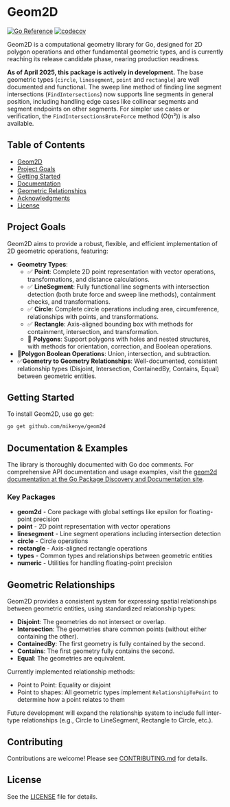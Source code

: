 # Geom2D

[![Go Reference](https://pkg.go.dev/badge/github.com/mikenye/geom2d.svg)](https://pkg.go.dev/github.com/mikenye/geom2d)
[![codecov](https://codecov.io/gh/mikenye/geom2d/graph/badge.svg?token=Z73XKN7N8D)](https://codecov.io/gh/mikenye/geom2d)

Geom2D is a computational geometry library for Go, designed for 2D polygon operations and other fundamental geometric types, and is currently reaching its release candidate phase, nearing production readiness.

**As of April 2025, this package is actively in development.** The base geometric types (`circle`, `linesegment`, `point` and `rectangle`) are well documented and functional. The sweep line method of finding line segment intersections (`FindIntersections`) now supports line segments in general position, including handling edge cases like collinear segments and segment endpoints on other segments. For simpler use cases or verification, the `FindIntersectionsBruteForce` method (O(n²)) is also available.

## Table of Contents
- [Geom2D](#geom2d)
- [Project Goals](#project-goals)
- [Getting Started](#getting-started)
- [Documentation](#documentation)
- [Geometric Relationships](#geometric-relationships)
- [Acknowledgments](#acknowledgments)
- [License](#license)

## Project Goals

Geom2D aims to provide a robust, flexible, and efficient implementation of 2D geometric operations, featuring:

- **Geometry Types**:
  - ✅ **Point**: Complete 2D point representation with vector operations, transformations, and distance calculations.
  - ✅ **LineSegment**: Fully functional line segments with intersection detection (both brute force and sweep line methods), containment checks, and transformations.
  - ✅ **Circle**: Complete circle operations including area, circumference, relationships with points, and transformations.
  - ✅ **Rectangle**: Axis-aligned bounding box with methods for containment, intersection, and transformation.
  - 🚧 **Polygons**: Support polygons with holes and nested structures, with methods for orientation, correction, and Boolean operations.
- 🚧**Polygon Boolean Operations**: Union, intersection, and subtraction.
- ✅**Geometry to Geometry Relationships**: Well-documented, consistent relationship types (Disjoint, Intersection, ContainedBy, Contains, Equal) between geometric entities.

## Getting Started

To install Geom2D, use go get:

```bash
go get github.com/mikenye/geom2d
```

## Documentation & Examples

The library is thoroughly documented with Go doc comments. For comprehensive API documentation and usage examples, visit the [geom2d documentation at the Go Package Discovery and Documentation site](https://pkg.go.dev/github.com/mikenye/geom2d).

### Key Packages

- **geom2d** - Core package with global settings like epsilon for floating-point precision
- **point** - 2D point representation with vector operations
- **linesegment** - Line segment operations including intersection detection
- **circle** - Circle operations
- **rectangle** - Axis-aligned rectangle operations
- **types** - Common types and relationships between geometric entities
- **numeric** - Utilities for handling floating-point precision

## Geometric Relationships

Geom2D provides a consistent system for expressing spatial relationships between geometric entities, using standardized relationship types:

- **Disjoint**: The geometries do not intersect or overlap.
- **Intersection**: The geometries share common points (without either containing the other).
- **ContainedBy**: The first geometry is fully contained by the second.
- **Contains**: The first geometry fully contains the second.
- **Equal**: The geometries are equivalent.

Currently implemented relationship methods:
- Point to Point: Equality or disjoint
- Point to shapes: All geometric types implement `RelationshipToPoint` to determine how a point relates to them

Future development will expand the relationship system to include full inter-type relationships (e.g., Circle to LineSegment, Rectangle to Circle, etc.).

## Contributing

Contributions are welcome! Please see [CONTRIBUTING.md](https://github.com/mikenye/geom2d/blob/main/CONTRIBUTING.md) for details.

## License

See the [LICENSE](https://github.com/mikenye/geom2d/blob/main/LICENSE) file for details.
